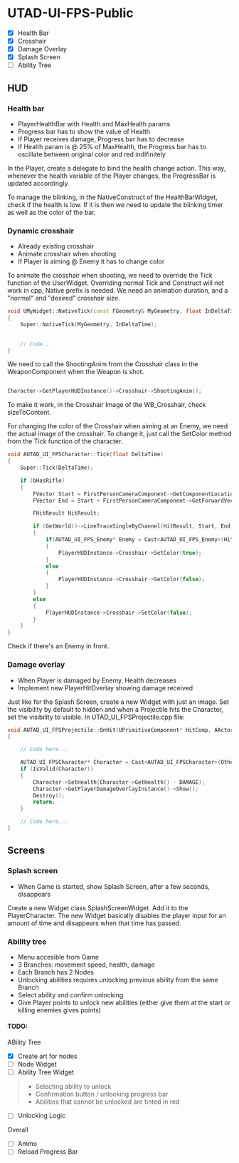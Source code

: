 # UTAD-UI-FPS-Public

- [x] Health Bar
- [x] Crosshair
- [x] Damage Overlay
- [x] Splash Screen
- [ ] Ability Tree

## HUD

### Health bar

- PlayerHealthBar with Health and MaxHealth params
- Progress bar has to show the value of Health
- If Player receives damage, Progress bar has to decrease
- If Health param is @ 25% of MaxHealth, the Progress bar has to oscillate between original color and red indifinitely

In the Player, create a delegate to bind the health change action. This way, whenever the health variable of the Player changes, the ProgressBar is updated accordingly.

To manage the blinking, in the NativeConstruct of the HealthBarWidget, check if the health is low. If it is then we need to update the blinking timer as well as the color of the bar. 

### Dynamic crosshair

- Already existing crosshair
- Animate crosshair when shooting
- If Player is aiming @ Enemy it has to change color

To animate the crosshair when shooting, we need to override the Tick function of the UserWidget. Overriding normal Tick and Construct will not work in cpp, Native prefix is needed. We need an animation duration, and a "normal" and "desired" crosshair size. 

```cpp
void UMyWidget::NativeTick(const FGeometry& MyGeometry, float InDeltaTime)
{
    Super::NativeTick(MyGeometry, InDeltaTime);
    

    // Code...
}
```

We need to call the ShootingAnim from the Crosshair class in the WeaponComponent when the Weapon is shot.

```cpp

Character->GetPlayerHUDInstance()->Crosshair->ShootingAnim();
```

To make it work, in the Crosshair Image of the WB_Crosshair, check sizeToContent.

For changing the color of the Crosshair when aiming at an Enemy, we need the actual image of the crosshair. To change it, just call the SetColor method from the Tick function of the character. 

```cpp
void AUTAD_UI_FPSCharacter::Tick(float DeltaTime)
{
	Super::Tick(DeltaTime);

	if (bHasRifle)
	{
		FVector Start = FirstPersonCameraComponent->GetComponentLocation();
		FVector End = Start + FirstPersonCameraComponent->GetForwardVector() * 10000.f;

		FHitResult HitResult;

		if (GetWorld()->LineTraceSingleByChannel(HitResult, Start, End, ECollisionChannel::ECC_Visibility))
		{
			if(AUTAD_UI_FPS_Enemy* Enemy = Cast<AUTAD_UI_FPS_Enemy>(HitResult.GetActor()))
			{
				PlayerHUDInstance->Crosshair->SetColor(true);
			}
			else
			{
				PlayerHUDInstance->Crosshair->SetColor(false);
			}
		}
		else
		{
			PlayerHUDInstance->Crosshair->SetColor(false);
		}
	}
}
```

Check if there's an Enemy in front.

### Damage overlay

- When Player is damaged by Enemy, Health decreases
- Implement new PlayerHitOverlay showing damage received

Just like for the Splash Screen, create a new Widget with just an image. Set the visibility by default to hidden and when a Projectile hits the Character, set the visibility to visible. In UTAD_UI_FPSProjectile.cpp file:

```cpp
void AUTAD_UI_FPSProjectile::OnHit(UPrimitiveComponent* HitComp, AActor* OtherActor, UPrimitiveComponent* OtherComp, FVector NormalImpulse, const FHitResult& Hit)
{

    // Code here...

    AUTAD_UI_FPSCharacter* Character = Cast<AUTAD_UI_FPSCharacter>(OtherActor);
	if (IsValid(Character))
	{
		Character->SetHealth(Character->GetHealth() - DAMAGE);
		Character->GetPlayerDamageOverlayInstance()->Show();
		Destroy();
		return;
	}

    // Code here...
}
```

## Screens

### Splash screen

- When Game is started, show Splash Screen, after a few seconds, disappears

Create a new Widget class SplashScreenWidget. Add it to the PlayerCharacter. The new Widget basically disables the player input for an amount of time and disappears when that time has passed.

### Ability tree

- Menu accesible from Game
- 3 Branches: movement speed, health, damage
- Each Branch has 2 Nodes
- Unlocking abilities requires unlocking previous ability from the same Branch
- Select ability and confirm unlocking
- Give Player points to unlock new abilities (either give them at the start or killing enemies gives points)

#### TODO:

ABility Tree
- [x] Create art for nodes
- [ ] Node Widget
- [ ] Ability Tree Widget
> - Selecting ability to unlock
> - Confirmation button / unlocking progress bar
> - Abilities that cannot be unlocked are tinted in red
- [ ] Unlocking Logic

Overall
- [ ] Ammo
- [ ] Reload Progress Bar
